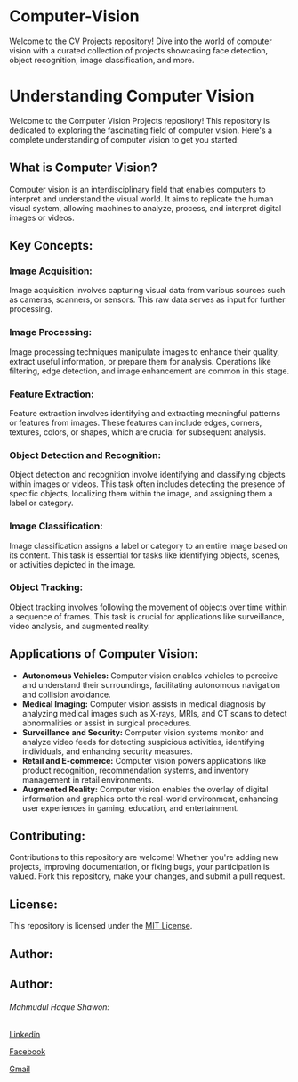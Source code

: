 # Computer-Vision
Welcome to the CV Projects repository! Dive into the world of computer vision with a curated collection of projects showcasing face detection, object recognition, image classification, and more.
<!DOCTYPE html>
<html lang="en">
<head>
<meta charset="UTF-8">
<meta name="viewport" content="width=device-width, initial-scale=1.0">

</head>
<body>

<h1>Understanding Computer Vision</h1>

<p>Welcome to the Computer Vision Projects repository! This repository is dedicated to exploring the fascinating field of computer vision. Here's a complete understanding of computer vision to get you started:</p>

<h2>What is Computer Vision?</h2>

<p>Computer vision is an interdisciplinary field that enables computers to interpret and understand the visual world. It aims to replicate the human visual system, allowing machines to analyze, process, and interpret digital images or videos.</p>

<h2>Key Concepts:</h2>

<h3>Image Acquisition:</h3>
<p>Image acquisition involves capturing visual data from various sources such as cameras, scanners, or sensors. This raw data serves as input for further processing.</p>

<h3>Image Processing:</h3>
<p>Image processing techniques manipulate images to enhance their quality, extract useful information, or prepare them for analysis. Operations like filtering, edge detection, and image enhancement are common in this stage.</p>

<h3>Feature Extraction:</h3>
<p>Feature extraction involves identifying and extracting meaningful patterns or features from images. These features can include edges, corners, textures, colors, or shapes, which are crucial for subsequent analysis.</p>

<h3>Object Detection and Recognition:</h3>
<p>Object detection and recognition involve identifying and classifying objects within images or videos. This task often includes detecting the presence of specific objects, localizing them within the image, and assigning them a label or category.</p>

<h3>Image Classification:</h3>
<p>Image classification assigns a label or category to an entire image based on its content. This task is essential for tasks like identifying objects, scenes, or activities depicted in the image.</p>

<h3>Object Tracking:</h3>
<p>Object tracking involves following the movement of objects over time within a sequence of frames. This task is crucial for applications like surveillance, video analysis, and augmented reality.</p>

<h2>Applications of Computer Vision:</h2>

<ul>
  <li><strong>Autonomous Vehicles:</strong> Computer vision enables vehicles to perceive and understand their surroundings, facilitating autonomous navigation and collision avoidance.</li>
  <li><strong>Medical Imaging:</strong> Computer vision assists in medical diagnosis by analyzing medical images such as X-rays, MRIs, and CT scans to detect abnormalities or assist in surgical procedures.</li>
  <li><strong>Surveillance and Security:</strong> Computer vision systems monitor and analyze video feeds for detecting suspicious activities, identifying individuals, and enhancing security measures.</li>
  <li><strong>Retail and E-commerce:</strong> Computer vision powers applications like product recognition, recommendation systems, and inventory management in retail environments.</li>
  <li><strong>Augmented Reality:</strong> Computer vision enables the overlay of digital information and graphics onto the real-world environment, enhancing user experiences in gaming, education, and entertainment.</li>
</ul>

<h2>Contributing:</h2>

<p>Contributions to this repository are welcome! Whether you're adding new projects, improving documentation, or fixing bugs, your participation is valued. Fork this repository, make your changes, and submit a pull request.</p>

<h2>License:</h2>

<p>This repository is licensed under the <a href="link-to-license">MIT License</a>.</p>

<h2>Author:</h2>

<h2>Author:</h2>
<h6>Mahmudul Haque Shawon:</h6>
<p><a href="https://www.linkedin.com/in/mahmudulhaque600/">Linkedin</a></p>
<p><a href="https://web.facebook.com/profile.php?id=100076803278386">Facebook</a></p>
<p><a href="haquemahmudul600@gmail.com">Gmail</a></p>


</body>
</html>
